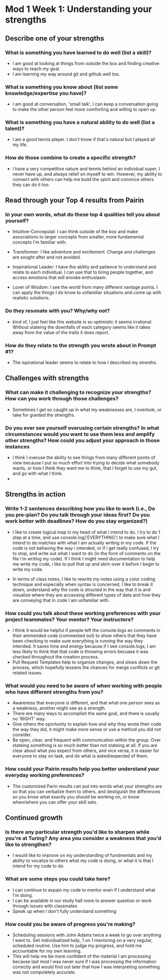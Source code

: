 # Mod 1 Week 1: Understanding your strengths

## Describe one of your strengths
### What is something you have learned to do well (list a skill)? <br>

- I am good at looking at things from outside the box and finding creative ways to reach my goal.  
- I am learning my way around git and github well too.

### What is something you know about (list some knowledge/expertise you have)? <br>

- I am good at conversation, 'small talk', I can keep a conversation going to make the other person feel more comforting and willing to open up.

### What is something you have a natural ability to do well (list a talent)? <br>

- I am a good tennis player.  I don't know if that's natural but I played all my life.

### How do those combine to create a specific strength? <br>

- I have a very competitive nature and tennis behind an individual super, I never have up, and always relief on myself to win.  However, my ability to connect with others can help me build the spirit and convince others they can do it too.   

## Read through your Top 4 results from Pairin
### In your own words, what do these top 4 qualities tell you about yourself? <br>

- Intuitive-Conceputal: I can think outside of the box and make associations to larger concepts from smaller, more fundamental concepts I'm familiar with. <br>

- Transformer: I like adventure and excitement.  Change and challenges are sought after and not avoided. <br>

- Inspirational Leader: I have the ability and patience to understand and relate to each individual.  I can use that to bring people together, and access emotions that will envoke enthusiasm. <br>

- Lover of Wisdom: I see the world from many different vantage points.  I can apply the things I do know to unfamiliar situations and come up with realistic solutions. <br>

### Do they resonate with you? Why/why not? <br>

- kind of, I just feel like this website is so optimistic it seems irrational.  Without stateing the downfalls of each category seems like it takes away from the value of the traits it does report.

### How do they relate to the strength you wrote about in Prompt #1? <br>

- The ispirational leader seems to relate to how I described my strenths.  


## Challenges with strengths
### What can make it challenging to recognize your strengths? How can you work through those challenges? <br>

- Sometimes I get so caught up in what my weaknesses are, I overlook, or take for granted the strengths.

### Do you ever see yourself overusing certain strengths? In what circumstances would you want to use them less and amplify other strengths? How could you adjust your approach in those instances <br>

- I think I overuse the ability to see things from many different points of view because I put so much effort into trying to decide what somebody wants, or how I think they want me to think, that I forget to use my gut, and go with what I think.
- 

## Strengths in action
### Write 1-2 sentences describing how you like to work (i.e., Do you pre-plan? Do you talk through your ideas first? Do you work better with deadlines? How do you stay organized?) <br>

- I like to create logical map in my head of what i intend to do.  I try to do 1 step at a time, and use console.log('EVERYTHING') to make sure what I intend to do matches with what I am actually writing in my code.  If the code is not behaving the way i intended, or if i get really confused, I try to stop, and write out what I want to do (in the form of comments on the file i'm writing my code).  If I think I might need documentation to help me write my code, i like to pull that up and skim over it before I begin to write my code.

- In terms of class notes, I like to rewrite my notes using a color coding technique and especially when syntax is concerned, I like to break it down, understand why the code is structed in the way that it is and visualize where they are accessing different types of data and how they are conveying that in code I am unfamiliar with.

### How could you talk about these working preferences with your project teammates? Your mentor? Your instructors? <br>

-  I think it would be helpful if people left the console.logs an comments in thier ammended code (commented out) to show others that they have been checking to make sure everything is running the way they intended.  It saves time and energy because if I see console.logs, I am less likely to think that that code is throwing errors becuase it was checked throughout the creation process.
-  Pull Request Templates help to organize changes, and slows down the process, which hopefully lessens the chances for merge conflicts or git related issues.

### What would you need to be aware of when working with people who have different strengths from you? <br>

- Awareness that everyone is different, and that what one person sees as a weakness, another might see as a strength.  
- There are many ways to accomplish the same goal, and there is usually no 'RIGHT' way.  
- Give others the oportunity to explain how and why they wrote their code the way they did, it might make more sense or use a method you did not consider.
- Be open, clear, and frequent with communication within the group.  Over stateing something is so much better than not stateing at all.  If you are clear about what you expect from others, and vice versa, it is easier for everyone to stay on task, and do what is asked/expected of them.

### How could your Pairin results help you better understand your everyday working preferences? <br>

- The customized Parin results can put into words what your strengths are so that you can verbalize them to others, and destiguish the differences so you know what exactly you should be working on, or know when/where you can offer your skill sets.  

## Continued growth
### Is there any particular strength you'd like to sharpen while you're at Turing? Any area you consider a weakness that you'd like to strengthen? <br>

- I would like to improve on my understanding of fundmentals and my ability to vocalize to others what my code is doing, or what it is that I intend for my code to do.

### What are some steps you could take here? <br>

- I can continue to expain my code to mentor even if I understand what I'm doing.  
- I can be available in our study hall room to answer question or work through issues with classmates
- Speak up when I don't fully understand something


### How could you be aware of progress you're making? <br>

- Scheduling sessions with John Adams twice a week to go over anything I want to.  Get individualized help, 1 on 1 mentoring on a very regular, scheduled routine.  Use him to judge my progress, and hold me accountable for my own learning.  
- This will help me be more confident of the material I am processing because last mod I was never sure if I was processing the information correctly and would find out later that how I was interpreting something was not compoletely accurate.
